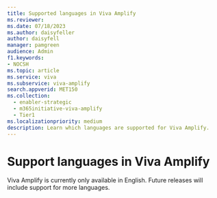 ```yaml
---
title: Supported languages in Viva Amplify
ms.reviewer:
ms.date: 07/18/2023
ms.author: daisyfeller
author: daisyfell
manager: pamgreen
audience: Admin
f1.keywords:
- NOCSH
ms.topic: article
ms.service: viva
ms.subservice: viva-amplify
search.appverid: MET150
ms.collection:
  - enabler-strategic
  - m365initiative-viva-amplify
  - Tier1
ms.localizationpriority: medium
description: Learn which languages are supported for Viva Amplify.
---
```

# Support languages in Viva Amplify
  
Viva Amplify is currently only available in English. Future releases will include support for more languages.
